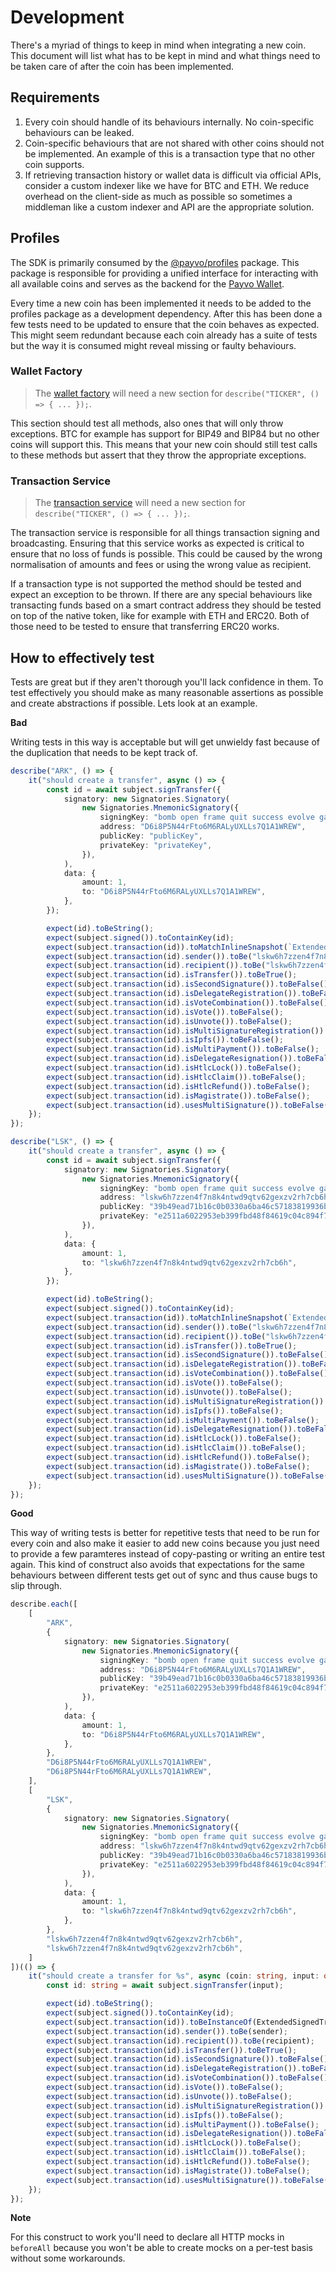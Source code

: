 # Development

There's a myriad of things to keep in mind when integrating a new coin. This document will list what has to be kept in mind and what things need to be taken care of after the coin has been implemented.

## Requirements

1. Every coin should handle of its behaviours internally. No coin-specific behaviours can be leaked.
2. Coin-specific behaviours that are not shared with other coins should not be implemented. An example of this is a transaction type that no other coin supports.
3. If retrieving transaction history or wallet data is difficult via official APIs, consider a custom indexer like we have for BTC and ETH. We reduce overhead on the client-side as much as possible so sometimes a middleman like a custom indexer and API are the appropriate solution.

## Profiles

The SDK is primarily consumed by the [@payvo/profiles](https://github.com/PayvoHQ/profiles) package. This package is responsible for providing a unified interface for interacting with all available coins and serves as the backend for the [Payvo Wallet](https://github.com/PayvoHQ/wallet).

Every time a new coin has been implemented it needs to be added to the profiles package as a development dependency. After this has been done a few tests need to be updated to ensure that the coin behaves as expected. This might seem redundant because each coin already has a suite of tests but the way it is consumed might reveal missing or faulty behaviours.

### Wallet Factory

> The [wallet factory](https://github.com/PayvoHQ/profiles/blob/master/source/wallet.factory.test.ts) will need a new section for `describe("TICKER", () => { ... });`.

This section should test all methods, also ones that will only throw exceptions. BTC for example has support for BIP49 and BIP84 but no other coins will support this. This means that your new coin should still test calls to these methods but assert that they throw the appropriate exceptions.

### Transaction Service

> The [transaction service](https://github.com/PayvoHQ/profiles/blob/master/source/wallet-transaction.service.test.ts) will need a new section for `describe("TICKER", () => { ... });`.

The transaction service is responsible for all things transaction signing and broadcasting. Ensuring that this service works as expected is critical to ensure that no loss of funds is possible. This could be caused by the wrong normalisation of amounts and fees or using the wrong value as recipient.

If a transaction type is not supported the method should be tested and expect an exception to be thrown. If there are any special behaviours like transacting funds based on a smart contract address they should be tested on top of the native token, like for example with ETH and ERC20. Both of those need to be tested to ensure that transferring ERC20 works.

## How to effectively test

Tests are great but if they aren't thorough you'll lack confidence in them. To test effectively you should make as many reasonable assertions as possible and create abstractions if possible. Lets look at an example.

**Bad**

Writing tests in this way is acceptable but will get unwieldy fast because of the duplication that needs to be kept track of.

```ts
describe("ARK", () => {
	it("should create a transfer", async () => {
		const id = await subject.signTransfer({
			signatory: new Signatories.Signatory(
				new Signatories.MnemonicSignatory({
					signingKey: "bomb open frame quit success evolve gain donate prison very rent later",
					address: "D6i8P5N44rFto6M6RALyUXLLs7Q1A1WREW",
					publicKey: "publicKey",
					privateKey: "privateKey",
				}),
			),
			data: {
				amount: 1,
				to: "D6i8P5N44rFto6M6RALyUXLLs7Q1A1WREW",
			},
		});

		expect(id).toBeString();
		expect(subject.signed()).toContainKey(id);
		expect(subject.transaction(id)).toMatchInlineSnapshot(`ExtendedSignedTransactionData {}`);
		expect(subject.transaction(id).sender()).toBe("lskw6h7zzen4f7n8k4ntwd9qtv62gexzv2rh7cb6h");
		expect(subject.transaction(id).recipient()).toBe("lskw6h7zzen4f7n8k4ntwd9qtv62gexzv2rh7cb6h");
		expect(subject.transaction(id).isTransfer()).toBeTrue();
		expect(subject.transaction(id).isSecondSignature()).toBeFalse();
		expect(subject.transaction(id).isDelegateRegistration()).toBeFalse();
		expect(subject.transaction(id).isVoteCombination()).toBeFalse();
		expect(subject.transaction(id).isVote()).toBeFalse();
		expect(subject.transaction(id).isUnvote()).toBeFalse();
		expect(subject.transaction(id).isMultiSignatureRegistration()).toBeFalse();
		expect(subject.transaction(id).isIpfs()).toBeFalse();
		expect(subject.transaction(id).isMultiPayment()).toBeFalse();
		expect(subject.transaction(id).isDelegateResignation()).toBeFalse();
		expect(subject.transaction(id).isHtlcLock()).toBeFalse();
		expect(subject.transaction(id).isHtlcClaim()).toBeFalse();
		expect(subject.transaction(id).isHtlcRefund()).toBeFalse();
		expect(subject.transaction(id).isMagistrate()).toBeFalse();
		expect(subject.transaction(id).usesMultiSignature()).toBeFalse();
	});
});

describe("LSK", () => {
	it("should create a transfer", async () => {
		const id = await subject.signTransfer({
			signatory: new Signatories.Signatory(
				new Signatories.MnemonicSignatory({
					signingKey: "bomb open frame quit success evolve gain donate prison very rent later",
					address: "lskw6h7zzen4f7n8k4ntwd9qtv62gexzv2rh7cb6h",
					publicKey: "39b49ead71b16c0b0330a6ba46c57183819936bfdf789dfd2452df4dc04f5a2a",
					privateKey: "e2511a6022953eb399fbd48f84619c04c894f735aee107b02a7690075ae67617",
				}),
			),
			data: {
				amount: 1,
				to: "lskw6h7zzen4f7n8k4ntwd9qtv62gexzv2rh7cb6h",
			},
		});

		expect(id).toBeString();
		expect(subject.signed()).toContainKey(id);
		expect(subject.transaction(id)).toMatchInlineSnapshot(`ExtendedSignedTransactionData {}`);
		expect(subject.transaction(id).sender()).toBe("lskw6h7zzen4f7n8k4ntwd9qtv62gexzv2rh7cb6h");
		expect(subject.transaction(id).recipient()).toBe("lskw6h7zzen4f7n8k4ntwd9qtv62gexzv2rh7cb6h");
		expect(subject.transaction(id).isTransfer()).toBeTrue();
		expect(subject.transaction(id).isSecondSignature()).toBeFalse();
		expect(subject.transaction(id).isDelegateRegistration()).toBeFalse();
		expect(subject.transaction(id).isVoteCombination()).toBeFalse();
		expect(subject.transaction(id).isVote()).toBeFalse();
		expect(subject.transaction(id).isUnvote()).toBeFalse();
		expect(subject.transaction(id).isMultiSignatureRegistration()).toBeFalse();
		expect(subject.transaction(id).isIpfs()).toBeFalse();
		expect(subject.transaction(id).isMultiPayment()).toBeFalse();
		expect(subject.transaction(id).isDelegateResignation()).toBeFalse();
		expect(subject.transaction(id).isHtlcLock()).toBeFalse();
		expect(subject.transaction(id).isHtlcClaim()).toBeFalse();
		expect(subject.transaction(id).isHtlcRefund()).toBeFalse();
		expect(subject.transaction(id).isMagistrate()).toBeFalse();
		expect(subject.transaction(id).usesMultiSignature()).toBeFalse();
	});
});
```

**Good**

This way of writing tests is better for repetitive tests that need to be run for every coin and also make it easier to add new coins because you just need to provide a few paramteres instead of copy-pasting or writing an entire test again. This kind of construct also avoids that expectations for the same behaviours between different tests get out of sync and thus cause bugs to slip through.

```ts
describe.each([
	[
		"ARK",
		{
			signatory: new Signatories.Signatory(
				new Signatories.MnemonicSignatory({
					signingKey: "bomb open frame quit success evolve gain donate prison very rent later",
					address: "D6i8P5N44rFto6M6RALyUXLLs7Q1A1WREW",
					publicKey: "39b49ead71b16c0b0330a6ba46c57183819936bfdf789dfd2452df4dc04f5a2a",
					privateKey: "e2511a6022953eb399fbd48f84619c04c894f735aee107b02a7690075ae67617",
				}),
			),
			data: {
				amount: 1,
				to: "D6i8P5N44rFto6M6RALyUXLLs7Q1A1WREW",
			},
		},
		"D6i8P5N44rFto6M6RALyUXLLs7Q1A1WREW",
		"D6i8P5N44rFto6M6RALyUXLLs7Q1A1WREW",
	],
	[
		"LSK",
		{
			signatory: new Signatories.Signatory(
				new Signatories.MnemonicSignatory({
					signingKey: "bomb open frame quit success evolve gain donate prison very rent later",
					address: "lskw6h7zzen4f7n8k4ntwd9qtv62gexzv2rh7cb6h",
					publicKey: "39b49ead71b16c0b0330a6ba46c57183819936bfdf789dfd2452df4dc04f5a2a",
					privateKey: "e2511a6022953eb399fbd48f84619c04c894f735aee107b02a7690075ae67617",
				}),
			),
			data: {
				amount: 1,
				to: "lskw6h7zzen4f7n8k4ntwd9qtv62gexzv2rh7cb6h",
			},
		},
		"lskw6h7zzen4f7n8k4ntwd9qtv62gexzv2rh7cb6h",
		"lskw6h7zzen4f7n8k4ntwd9qtv62gexzv2rh7cb6h",
	]
])(() => {
	it("should create a transfer for %s", async (coin: string, input: object, sender: string, recipient: string): Promise<void> => {
		const id: string = await subject.signTransfer(input);

		expect(id).toBeString();
		expect(subject.signed()).toContainKey(id);
		expect(subject.transaction(id)).toBeInstanceOf(ExtendedSignedTransactionData);
		expect(subject.transaction(id).sender()).toBe(sender);
		expect(subject.transaction(id).recipient()).toBe(recipient);
		expect(subject.transaction(id).isTransfer()).toBeTrue();
		expect(subject.transaction(id).isSecondSignature()).toBeFalse();
		expect(subject.transaction(id).isDelegateRegistration()).toBeFalse();
		expect(subject.transaction(id).isVoteCombination()).toBeFalse();
		expect(subject.transaction(id).isVote()).toBeFalse();
		expect(subject.transaction(id).isUnvote()).toBeFalse();
		expect(subject.transaction(id).isMultiSignatureRegistration()).toBeFalse();
		expect(subject.transaction(id).isIpfs()).toBeFalse();
		expect(subject.transaction(id).isMultiPayment()).toBeFalse();
		expect(subject.transaction(id).isDelegateResignation()).toBeFalse();
		expect(subject.transaction(id).isHtlcLock()).toBeFalse();
		expect(subject.transaction(id).isHtlcClaim()).toBeFalse();
		expect(subject.transaction(id).isHtlcRefund()).toBeFalse();
		expect(subject.transaction(id).isMagistrate()).toBeFalse();
		expect(subject.transaction(id).usesMultiSignature()).toBeFalse();
	});
});
```

**Note**

For this construct to work you'll need to declare all HTTP mocks in `beforeAll` because you won't be able to create mocks on a per-test basis without some workarounds.
